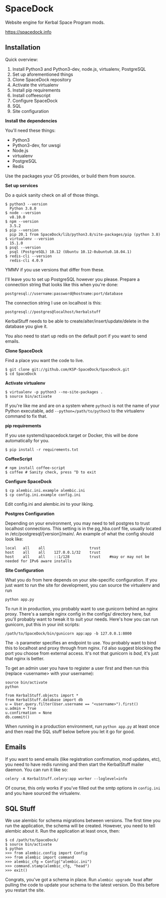 # SpaceDock

Website engine for Kerbal Space Program mods.

https://spacedock.info

## Installation

Quick overview:

1. Install Python3 and Python3-dev, node.js, virtualenv, PostgreSQL
2. Set up aforementioned things
3. Clone SpaceDock repository
4. Activate the virtualenv
5. Install pip requirements
6. Install coffeescript
7. Configure SpaceDock
8. SQL
9. Site configuration

**Install the dependencies**

You'll need these things:

* Python3
* Python3-dev, for uwsgi
* Node.js
* virtualenv
* PostgreSQL
* Redis

Use the packages your OS provides, or build them from source.

**Set up services**

Do a quick sanity check on all of those things.

    $ python3 --version
      Python 3.8.0
    $ node --version
      v8.10.0
    $ npm --version
      3.5.2
    $ pip --version
      pip 20.1 from SpaceDock/lib/python3.8/site-packages/pip (python 3.8)
    $ virtualenv --version
      15.1.0
    $ psql --version
      psql (PostgreSQL) 10.12 (Ubuntu 10.12-0ubuntu0.18.04.1)
    $ redis-cli --version
      redis-cli 4.0.9

YMMV if you use versions that differ from these.

I'll leave you to set up PostgreSQL however you please. Prepare a connection
string that looks like this when you're done:

    postgresql://username:password@hostname:port/database

The connection string I use on localhost is this:

    postgresql://postgres@localhost/kerbalstuff

KerbalStuff needs to be able to create/alter/insert/update/delete in the database
you give it.

You also need to start up redis on the default port if you want to send emails.

**Clone SpaceDock**

Find a place you want the code to live.

    $ git clone git://github.com/KSP-SpaceDock/SpaceDock.git
    $ cd SpaceDock

**Activate virtualenv**

    $ virtualenv -p python3 --no-site-packages .
    $ source bin/activate

If you're like me and are on a system where `python3` is not the name of your
Python executable, add `--python=/path/to/python3` to the virtualenv command to fix that.

**pip requirements**

If you use systemd/spacedock.target or Docker, this will be done automatically for you.

    $ pip install -r requirements.txt

**CoffeeScript**

    # npm install coffee-script
    $ coffee # Sanity check, press ^D to exit

**Configure SpaceDock**

    $ cp alembic.ini.example alembic.ini
    $ cp config.ini.example config.ini

Edit config.ini and alembic.ini to your liking.

**Postgres Configuration**

Depending on your environment, you may need to tell postgres to trust localhost connections. This setting is in the pg_hba.conf file, usually located in /etc/postgresql/[version]/main/.
An example of what the config should look like:

    local   all    all                    trust
    host    all    all    127.0.0.1/32    trust
    host    all    all    ::1/128         trust    #may or may not be needed for IPv6 aware installs

**Site Configuration**

What you do from here depends on your site-specific configuration. If you just
want to run the site for development, you can source the virtualenv and run

    python app.py

To run it in production, you probably want to use gunicorn behind an nginx proxy.
There's a sample nginx config in the configs/ directory here, but you'll probably
want to tweak it to suit your needs. Here's how you can run gunicorn, put this in
your init scripts:

    /path/to/SpaceDock/bin/gunicorn app:app -b 127.0.0.1:8000

The `-b` parameter specifies an endpoint to use. You probably want to bind this to
localhost and proxy through from nginx. I'd also suggest blocking the port you
choose from external access. It's not that gunicorn is *bad*, it's just that nginx
is better.

To get an admin user you have to register a user first and then run this (replace &lt;username&gt; with your username):

	source bin/activate
	python

	from KerbalStuff.objects import *
	from KerbalStuff.database import db
	u = User.query.filter(User.username == "<username>").first()
	u.admin = True
	u.confirmation = None
	db.commit()


When running in a production environment, run `python app.py` at least once and
then read the SQL stuff below before you let it go for good.

## Emails

If you want to send emails (like registration confirmation, mod updates, etc),
you need to have redis running and then start the KerbalStuff mailer daemon.
You can run it like so:

    celery -A KerbalStuff.celery:app worker --loglevel=info

Of course, this only works if you've filled out the smtp options in `config.ini`
and you have sourced the virtualenv.

## SQL Stuff

We use alembic for schema migrations between versions. The first time you run the
application, the schema will be created. However, you need to tell alembic about
it. Run the application at least once, then:

    $ cd /path/to/SpaceDock/
    $ source bin/activate
    $ python
    >>> from alembic.config import Config
    >>> from alembic import command
    >>> alembic_cfg = Config("alembic.ini")
    >>> command.stamp(alembic_cfg, "head")
    >>> exit()

Congrats, you've got a schema in place. Run `alembic upgrade head` after pulling
the code to update your schema to the latest version. Do this before you restart
the site.
